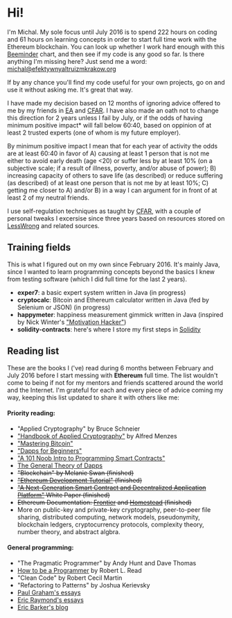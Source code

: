 # Hi!

I'm Michal. My sole focus until July 2016 is to spend 222 hours on coding and 61 hours on learning concepts in order to start full time work with the Ethereum blockchain. You can look up whether I work hard enough with this [Beeminder] chart, and then see if my code is any good so far. Is there anything I'm missing here? Just send me a word: michal@efektywnyaltruizmkrakow.org

If by any chance you'll find my code useful for your own projects, go on and use it without asking me. It's great that way.

I have made my decision based on 12 months of ignoring advice offered to me by my friends in [EA] and [CFAR]. I have also made an oath not to change this direction for 2 years unless I fail by July, or if the odds of having minimum positive impact* will fall below 60:40, based on oppinion of at least 2 trusted experts (one of whom is my future employer).

By minimum positive impact I mean that for each year of activity the odds are at least 60:40 in favor of A) causing at least 1 person that is not me either to avoid early death (age <20) or suffer less by at least 10% (on a subjective scale; if a result of illness, poverty, and/or abuse of power); B) increasing capacity of others to save life (as described) or reduce suffering (as described) of at least one person that is not me by at least 10%; C) getting me closer to A) and/or B) in a way I can argument for in front of at least 2 of my neutral friends.

I use self-regulation techniques as taught by [CFAR], with a couple of personal tweaks I excersise since three years based on resources stored on [LessWrong] and related sources.

## Training fields

This is what I figured out on my own since February 2016. It's mainly Java, since I wanted to learn programming concepts beyond the  basics I knew from testing software (which I did full time for the last 2 years).

- **exper7**: a basic expert system written in Java (in progress)
- **cryptocalc**: Bitcoin and Ethereum calculator written in Java (fed by Selenium or JSON) (in progress)
- **happymeter**: happiness measurement gimmick written in Java (inspired by Nick Winter's ["Motivation Hacker"])
- **solidity-contracts**: here's where I store my first steps in [Solidity]

## Reading list

These are the books I ('ve) read during 6 months between February and July 2016 before I start messing with **Ethereum** full time. The list wouldn't come to being if not for my mentors and friends scattered around the world and the Internet. I'm grateful for each and every piece of advice coming my way, keeping this list updated to share it with others like me:

#### Priority reading:

- "Applied Cryptography" by Bruce Schneier  
- ["Handbook of Applied Cryptography"] by Alfred Menzes  
- ["Mastering Bitcoin"]  
- ["Dapps for Beginners"]  
- ["A 101 Noob Intro to Programming Smart Contracts"]  
- [The General Theory of Dapps]
- ~~"Blockchain" by Melanie Swan (finished)~~
- ~~["Ethereum Development Tutorial"] (finished)~~
- ~~["A Next-Generation Smart Contract and Decentralized Application Platform"] White Paper (finished)~~
- ~~Ethereum Documentation: [Frontier] and [Homestead] (finished)~~
- More on public-key and private-key cryptography, peer-to-peer file sharing, distributed computing, network models, pseudonymity, blockchain ledgers, cryptocurrency protocols, complexity theory, number theory, and abstract algbra.

#### General programming:
- "The Pragmatic Programmer" by Andy Hunt and Dave Thomas
- [How to be a Programmer] by Robert L. Read
- "Clean Code" by Robert Cecil Martin
- "Refactoring to Patterns" by Joshua Kerievsky
- [Paul Graham's essays]
- [Eric Raymond's essays]
- [Eric Barker's blog]

["Handbook of Applied Cryptography"]: http://cacr.uwaterloo.ca/hac/
["Mastering Bitcoin"]: https://github.com/bitcoinbook/bitcoinbook
["A 101 Noob Intro to Programming Smart Contracts"]: http://consensys.github.io/developers/articles/101-noob-intro/
["Dapps for Beginners"]: https://dappsforbeginners.wordpress.com/
["A Next-Generation Smart Contract and Decentralized Application Platform"]: https://github.com/ethereum/wiki/wiki/White-Paper
["Ethereum Development Tutorial"]: https://github.com/ethereum/wiki/wiki/Ethereum-Development-Tutorial
[Beeminder]: https://www.beeminder.com/michal_t/goals/code
[CFAR]: http://rationality.org
[EA]: http://www.effectivealtruism.org
["Motivation Hacker"]: http://www.nickwinter.net/the-motivation-hacker
[Solidity]: https://solidity.readthedocs.org/en/latest/
[Paul Graham's essays]: http://www.paulgraham.com/articles.html
[Eric Raymond's essays]: http://www.catb.org/esr/writings/
[How to be a Programmer]: https://github.com/braydie/HowToBeAProgrammer
[LessWrong]: http://lesswrong.com/
[Eric Barker's blog]: http://www.bakadesuyo.com/about/
[The General Theory of Dapps]: https://github.com/DavidJohnstonCEO/DecentralizedApplications
[Homestead]: https://ethereum-homestead.readthedocs.org/en/latest/
[Frontier]: https://ethereum.gitbooks.io/frontier-guide/content/
